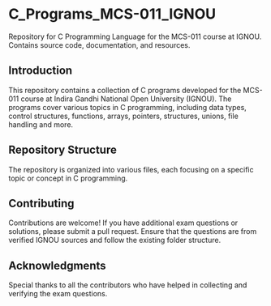 # C_Programs_MCS-011_IGNOU

Repository for C Programming Language for the MCS-011 course at IGNOU. Contains source code, documentation, and resources.

## Introduction
This repository contains a collection of C programs developed for the MCS-011 course at Indira Gandhi National Open University (IGNOU). The programs cover various topics in C programming, including data types, control structures, functions, arrays, pointers, structures, unions, file handling and more.

## Repository Structure
The repository is organized into various files, each focusing on a specific topic or concept in C programming.

## Contributing
Contributions are welcome! If you have additional exam questions or solutions, please submit a pull request. Ensure that the questions are from verified IGNOU sources and follow the existing folder structure.

## Acknowledgments
Special thanks to all the contributors who have helped in collecting and verifying the exam questions.
